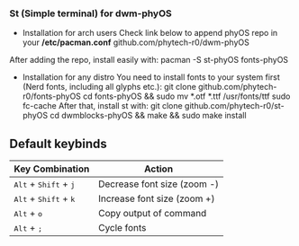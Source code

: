 ### St (Simple terminal) for dwm-phyOS

 - Installation for arch users
 Check link below to append phyOS repo in your **/etc/pacman.conf**
 github.com/phytech-r0/dwm-phyOS

 After adding the repo, install easily with:
    pacman -S st-phyOS fonts-phyOS
 - Installation for any distro
 You need to install fonts to your system first (Nerd fonts, including all glyphs etc.):
    git clone github.com/phytech-r0/fonts-phyOS
	cd fonts-phyOS && sudo mv *.otf *.ttf /usr/fonts/ttf
	sudo fc-cache
 After that, install st with:
    git clone github.com/phytech-r0/st-phyOS
	cd dwmblocks-phyOS && make && sudo make install

## Default keybinds

<div align="center">

Key Combination | Action
----------------- | ----------
 <kbd>Alt</kbd> + <kbd>Shift</kbd> + <kbd>j</kbd>     | Decrease font size (zoom -)
 <kbd>Alt</kbd> + <kbd>Shift</kbd> + <kbd>k</kbd>     | Increase font size (zoom +)
 <kbd>Alt</kbd> + <kbd>o</kbd>      | Copy output of command
 <kbd>Alt</kbd> + <kbd>;</kbd>      | Cycle fonts

</div>
<div>

